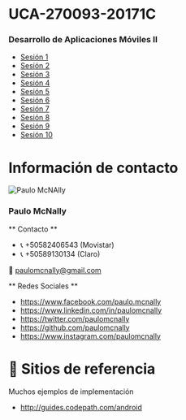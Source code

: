 # UCA-270093-20171C

### Desarrollo de Aplicaciones Móviles II

* [Sesión 1](sesion-1.md)
* [Sesión 2](sesion-2.md)
* [Sesión 3](sesion-3.md)
* [Sesión 4](sesion-4.md)
* [Sesión 5](sesion-5.md)
* [Sesión 6](sesion-6.md)
* [Sesión 7](sesion-7.md)
* [Sesión 8](sesion-8.md)
* [Sesión 9](sesion-9.md)
* [Sesión 10](sesion-10.md)

# Información de contacto

![Paulo McNAlly](http://i.imgur.com/aHEAzFw.jpg)

### Paulo McNally

** Contacto **

* :telephone_receiver: +50582406543 (Movistar)
* :telephone_receiver: +50589130134 (Claro)

:email: paulomcnally@gmail.com

** Redes Sociales **

* https://www.facebook.com/paulo.mcnally
* https://www.linkedin.com/in/paulomcnally
* https://twitter.com/paulomcnally
* https://github.com/paulomcnally
* https://www.instagram.com/paulomcnally

# :punch: Sitios de referencia

Muchos ejemplos de implementación

* http://guides.codepath.com/android
